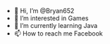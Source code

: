 - 👋 Hi, I’m @Bryan652
- 👀 I’m interested in Games
- 🌱 I’m currently learning Java
- 📫 How to reach me Facebook

<!---
Bryan652/Bryan652 is a ✨ special ✨ repository because its `README.md` (this file) appears on your GitHub profile.
You can click the Preview link to take a look at your changes.
--->
